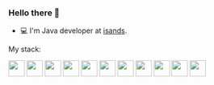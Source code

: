### Hello there 👋

*  💻 I'm Java developer at [isands](https://isands.ru/).

My stack:
<div>
<img height="32" width="32" src="https://cdn.jsdelivr.net/npm/simple-icons@v9/icons/spring.svg" /></code>
<img height="32" width="32" src="https://cdn.jsdelivr.net/npm/simple-icons@v9/icons/postgresql.svg" />
<img height="32" width="32" src="https://cdn.jsdelivr.net/npm/simple-icons@v9/icons/git.svg" />
<img height="32" width="32" src="https://cdn.jsdelivr.net/npm/simple-icons@v9/icons/linux.svg" />
<img height="32" width="32" src="https://cdn.jsdelivr.net/npm/simple-icons@v9/icons/docker.svg" />
<img height="32" width="32" src="https://cdn.jsdelivr.net/npm/simple-icons@v9/icons/kubernetes.svg" />
<img height="32" width="32" src="https://cdn.jsdelivr.net/npm/simple-icons@v9/icons/apachekafka.svg" />
<img height="32" width="32" src="https://cdn.jsdelivr.net/npm/simple-icons@v9/icons/elasticstack.svg" />
<img height="32" width="32" src="https://cdn.jsdelivr.net/npm/simple-icons@v9/icons/openapiinitiative.svg" />
<img height="32" width="32" src="https://cdn.jsdelivr.net/npm/simple-icons@v9/icons/apachemaven.svg" />
<img height="32" width="32" src="https://cdn.jsdelivr.net/npm/simple-icons@v9/icons/flyway.svg" />
</div>
